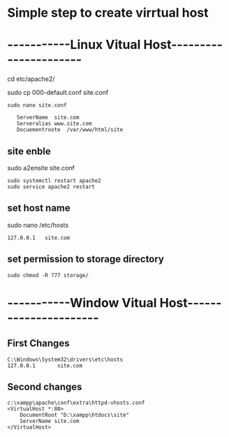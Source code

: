 # Simple step to create virrtual host
 
 
  # -----------Linux Vitual Host----------------------
 cd etc/apache2/
 
 sudo cp 000-default.conf site.conf
 
 ```
 sudo nano site.conf
  
  	ServerName	site.com
 	Serveralias	www.site.com
 	Docuementroote	/var/www/html/site
 ```
 ## site enble	
 sudo a2ensite site.conf
 
 ```
 sudo systemctl restart apache2
 sudo service apache2 restart
 ```
 ## set host name
 
 sudo nano /etc/hosts
 ```
 127.0.0.1   site.com
 ```
 ## set permission to storage directory	
 
```
sudo chmod -R 777 storage/ 	
```

# -----------Window Vitual Host----------------------

## First Changes
``` 
C:\Windows\System32\drivers\etc\hosts
127.0.0.1       site.com
```


## Second changes

```
c:\xampp\apache\conf\extra\httpd-vhosts.conf
<VirtualHost *:80>
    DocumentRoot "D:\xampp\htdocs\site"
    ServerName site.com
</VirtualHost>
```
